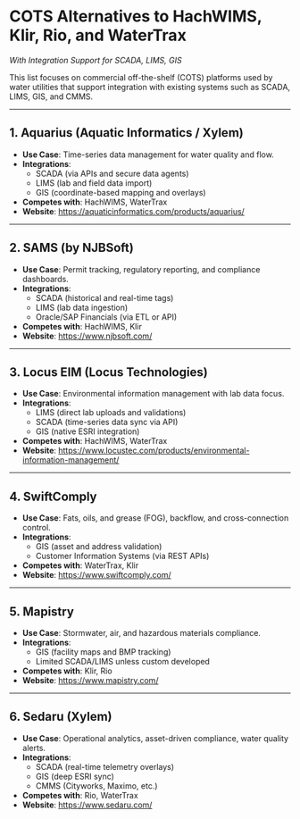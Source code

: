 # COTS Alternatives to HachWIMS, Klir, Rio, and WaterTrax  
*With Integration Support for SCADA, LIMS, GIS*

This list focuses on commercial off-the-shelf (COTS) platforms used by water utilities that support integration with existing systems such as SCADA, LIMS, GIS, and CMMS.

---

## 1. Aquarius (Aquatic Informatics / Xylem)

- **Use Case**: Time-series data management for water quality and flow.
- **Integrations**:
  - SCADA (via APIs and secure data agents)
  - LIMS (lab and field data import)
  - GIS (coordinate-based mapping and overlays)
- **Competes with**: HachWIMS, WaterTrax
- **Website**: https://aquaticinformatics.com/products/aquarius/

---

## 2. SAMS (by NJBSoft)

- **Use Case**: Permit tracking, regulatory reporting, and compliance dashboards.
- **Integrations**:
  - SCADA (historical and real-time tags)
  - LIMS (lab data ingestion)
  - Oracle/SAP Financials (via ETL or API)
- **Competes with**: HachWIMS, Klir
- **Website**: https://www.njbsoft.com/

---

## 3. Locus EIM (Locus Technologies)

- **Use Case**: Environmental information management with lab data focus.
- **Integrations**:
  - LIMS (direct lab uploads and validations)
  - SCADA (time-series data sync via API)
  - GIS (native ESRI integration)
- **Competes with**: HachWIMS, WaterTrax
- **Website**: https://www.locustec.com/products/environmental-information-management/

---

## 4. SwiftComply

- **Use Case**: Fats, oils, and grease (FOG), backflow, and cross-connection control.
- **Integrations**:
  - GIS (asset and address validation)
  - Customer Information Systems (via REST APIs)
- **Competes with**: WaterTrax, Klir
- **Website**: https://www.swiftcomply.com/

---

## 5. Mapistry

- **Use Case**: Stormwater, air, and hazardous materials compliance.
- **Integrations**:
  - GIS (facility maps and BMP tracking)
  - Limited SCADA/LIMS unless custom developed
- **Competes with**: Klir, Rio
- **Website**: https://www.mapistry.com/

---

## 6. Sedaru (Xylem)

- **Use Case**: Operational analytics, asset-driven compliance, water quality alerts.
- **Integrations**:
  - SCADA (real-time telemetry overlays)
  - GIS (deep ESRI sync)
  - CMMS (Cityworks, Maximo, etc.)
- **Competes with**: Rio, WaterTrax
- **Website**: https://www.sedaru.com/